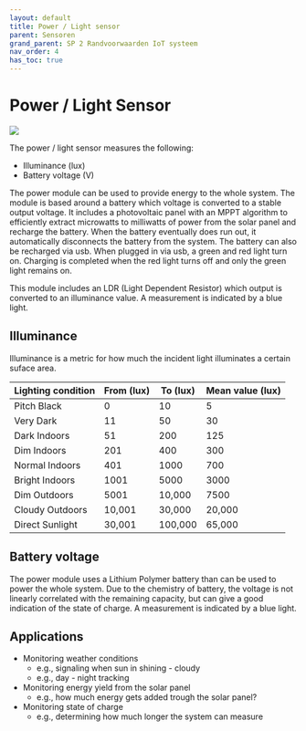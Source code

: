 ```yaml
---
layout: default
title: Power / Light sensor
parent: Sensoren
grand_parent: SP 2 Randvoorwaarden IoT systeem
nav_order: 4
has_toc: true
---
```


# Power / Light Sensor

![](../assets/images/power-sensor.jpg)

The power / light sensor measures the following:
- Illuminance (lux)
- Battery voltage (V)

The power module can be used to provide energy to the whole system. 
The module is based around a battery which voltage is converted to a stable output voltage.
It includes a photovoltaic panel with an MPPT algorithm to efficiently extract microwatts to milliwatts of power from the solar panel and recharge the battery.
When the battery eventually does run out, it automatically disconnects the battery from the system. The battery can also be recharged via usb. When plugged in via usb, a green and red light turn on. Charging is completed when the red light turns off and only the green light remains on.

This module includes an LDR (Light Dependent Resistor) which output is converted to an illuminance value. A measurement is indicated by a blue light.



## Illuminance

Illuminance is a metric for how much the incident light illuminates a certain suface area. 

| Lighting condition | From (lux) | To (lux) | Mean value (lux) |
|--------------------|------------|----------|------------------|
| Pitch Black        | 0          | 10       | 5                |
| Very Dark          | 11         | 50       | 30               |
| Dark Indoors       | 51         | 200      | 125              |
| Dim Indoors        | 201        | 400      | 300              |
| Normal Indoors     | 401        | 1000     | 700              |
| Bright Indoors     | 1001       | 5000     | 3000             |
| Dim Outdoors       | 5001       | 10,000   | 7500             |
| Cloudy Outdoors    | 10,001     | 30,000   | 20,000           |
| Direct Sunlight    | 30,001     | 100,000  | 65,000           |

## Battery voltage

The power module uses a Lithium Polymer battery than can be used to power the whole system. Due to the chemistry of battery, the voltage is not linearly correlated with the remaining capacity, but can give a good indication of the state of charge. A measurement is indicated by a blue light.



## Applications
- Monitoring weather conditions
	* e.g., signaling when sun in shining - cloudy
	* e.g., day - night tracking
- Monitoring energy yield from the solar panel
	* e.g., how much energy gets added trough the solar panel?
- Monitoring state of charge
	* e.g., determining how much longer the system can measure
